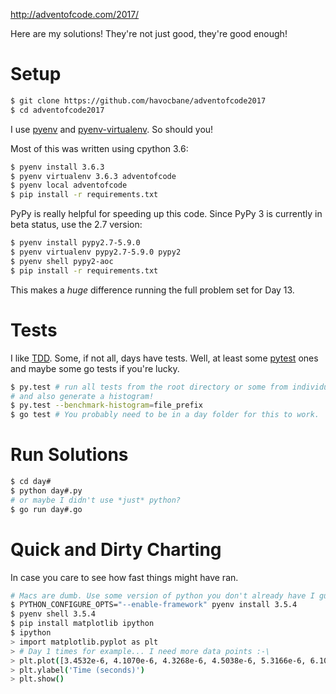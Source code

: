 http://adventofcode.com/2017/

Here are my solutions! They're not just good, they're good enough!

# Setup

```sh
$ git clone https://github.com/havocbane/adventofcode2017
$ cd adventofcode2017
```

I use [pyenv](https://github.com/pyenv/pyenv) and [pyenv-virtualenv](https://github.com/pyenv/pyenv-virtualenv). So should you!

Most of this was written using cpython 3.6:
```sh
$ pyenv install 3.6.3
$ pyenv virtualenv 3.6.3 adventofcode
$ pyenv local adventofcode
$ pip install -r requirements.txt
```

PyPy is really helpful for speeding up this code. Since PyPy 3 is currently in beta status, use the 2.7 version:
```sh
$ pyenv install pypy2.7-5.9.0
$ pyenv virtualenv pypy2.7-5.9.0 pypy2
$ pyenv shell pypy2-aoc
$ pip install -r requirements.txt
```
This makes a *huge* difference running the full problem set for Day 13.

# Tests

I like [TDD](https://en.wikipedia.org/wiki/Test-driven_development). Some, if not all, days have tests. Well, at least some [pytest](https://github.com/pytest-dev/pytest) ones and maybe some go tests if you're lucky.

```sh
$ py.test # run all tests from the root directory or some from individual day folders.
# and also generate a histogram!
$ py.test --benchmark-histogram=file_prefix
$ go test # You probably need to be in a day folder for this to work.
```

# Run Solutions

```sh
$ cd day#
$ python day#.py
# or maybe I didn't use *just* python?
$ go run day#.go
```

# Quick and Dirty Charting

In case you care to see how fast things might have ran.

```sh
# Macs are dumb. Use some version of python you don't already have I guess?
$ PYTHON_CONFIGURE_OPTS="--enable-framework" pyenv install 3.5.4
$ pyenv shell 3.5.4
$ pip install matplotlib ipython
$ ipython
> import matplotlib.pyplot as plt
> # Day 1 times for example... I need more data points :-\
> plt.plot([3.4532e-6, 4.1070e-6, 4.3268e-6, 4.5038e-6, 5.3166e-6, 6.1023e-6, 6.1593e-6, 7.0242e-6, 7.8743e-6, 0.0015408992767333984, 0.00156402587890625])
> plt.ylabel('Time (seconds)')
> plt.show()
```
